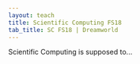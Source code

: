 ```yaml
---
layout: teach
title: Scientific Computing FS18
tab_title: SC FS18 | Dreamworld
---
```


Scientific Computing is supposed to...
